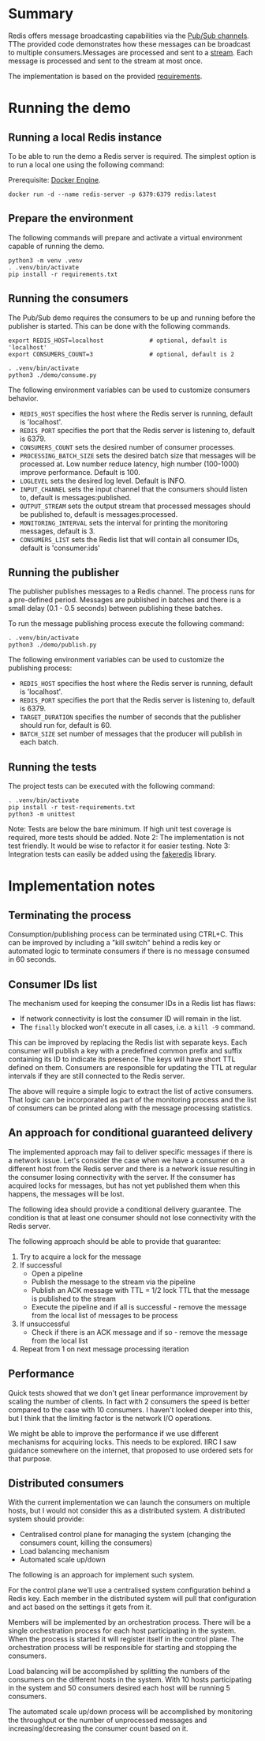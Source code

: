 # Summary
Redis offers message broadcasting capabilities via the [Pub/Sub channels](
https://redis.io/docs/latest/develop/interact/pubsub/). TThe provided code demonstrates how these messages can be broadcast to multiple consumers.Messages are processed
and sent to a [stream](https://redis.io/docs/latest/develop/data-types/streams/). Each message is processed and sent to
the stream at most once.

The implementation is based on the provided [requirements](https://docs.google.com/document/d/1CbaXnYu11RQdnowVuTlBUliX3XvpgwqR3A3HRAAXdBY/edit?usp=sharing).

# Running the demo
## Running a local Redis instance
To be able to run the demo a Redis server is required. The simplest option is to run a local one using the following
command:

Prerequisite: [Docker Engine](https://docs.docker.com/engine/install/).
```
docker run -d --name redis-server -p 6379:6379 redis:latest
```

## Prepare the environment
The following commands will prepare and activate a virtual environment capable of running the demo. 
```
python3 -m venv .venv
. .venv/bin/activate
pip install -r requirements.txt
```

## Running the consumers
The Pub/Sub demo requires the consumers to be up and running before the publisher is started. This can be done  with the
following commands.
```
export REDIS_HOST=localhost             # optional, default is 'localhost'
export CONSUMERS_COUNT=3                # optional, default is 2

. .venv/bin/activate
python3 ./demo/consume.py
```

The following environment variables can be used to customize consumers behavior.
 - `REDIS_HOST` specifies the host where the Redis server is running, default is 'localhost'.
 - `REDIS_PORT` specifies the port that the Redis server is listening to, default is 6379.
 - `CONSUMERS_COUNT` sets the desired number of consumer processes.
 - `PROCESSING_BATCH_SIZE` sets the desired batch size that messages will be processed at. Low number reduce latency, high number (100-1000) improve performance. Default is 100.
 - `LOGLEVEL` sets the desired log level. Default is INFO.
 - `INPUT_CHANNEL` sets the input channel that the consumers should listen to, default is messages:published.
 - `OUTPUT_STREAM` sets the output stream that processed messages should be published to, default is messages:processed.
 - `MONITORING_INTERVAL` sets the interval for printing the monitoring messages, default is 3.
 - `CONSUMERS_LIST` sets the Redis list that will contain all consumer IDs, default is 'consumer:ids'

## Running the publisher
The publisher publishes messages to a Redis channel. The process runs for a pre-defined period. Messages are published
in batches and there is a small delay (0.1 - 0.5 seconds) between publishing these batches.

To run the message publishing process execute the following command:
```
. .venv/bin/activate
python3 ./demo/publish.py
```

The following environment variables can be used to customize the publishing process:
 - `REDIS_HOST` specifies the host where the Redis server is running, default is 'localhost'.
 - `REDIS_PORT` specifies the port that the Redis server is listening to, default is 6379.
 - `TARGET_DURATION` specifies the number of seconds that the publisher should run for, default is 60.
 - `BATCH_SIZE` set number of messages that the producer will publish in each batch.

## Running the tests
The project tests can be executed with the following command:

```
. .venv/bin/activate
pip install -r test-requirements.txt
python3 -m unittest
```

Note: Tests are below the bare minimum. If high unit test coverage is required, more tests should be added.
Note 2: The implementation is not test friendly. It would be wise to refactor it for easier testing.
Note 3: Integration tests can easily be added using the [fakeredis](https://pypi.org/project/fakeredis/) library.

# Implementation notes

## Terminating the process
Consumption/publishing process can be terminated using CTRL+C. This can be improved by including a "kill switch" behind
a redis key or automated logic to terminate consumers if there is no message consumed in 60 seconds.

## Consumer IDs list
The mechanism used for keeping the consumer IDs in a Redis list has flaws:
 - If network connectivity is lost the consumer ID will remain in the list.
 - The `finally` blocked won't execute in all cases, i.e. a `kill -9` command.

This can be improved by replacing the Redis list with separate keys. Each consumer will publish a key with a predefined
common prefix and suffix containing its ID to indicate its presence. The keys will have short TTL defined on them.
Consumers are responsible for updating the TTL at regular intervals if they are still connected to the Redis server.

The above will require a simple logic to extract the list of active consumers. That logic can be incorporated as part of
the monitoring process and the list of consumers can be printed along with the message processing statistics.

## An approach for conditional guaranteed delivery
The implemented approach may fail to deliver specific messages if there is a network issue. Let's consider the case when
we have a consumer on a different host from the Redis server and there is a network issue resulting in the consumer
losing  connectivity with the server. If the consumer has acquired locks for messages, but has not yet published them
when this happens, the messages will be lost.

The following idea should provide a conditional delivery guarantee. The condition is that at least one consumer should
not lose connectivity with the Redis server.

The following approach should be able to provide that guarantee:
1) Try to acquire a lock for the message
2) If successful 
   - Open a pipeline 
   - Publish the message to the stream via the pipeline
   - Publish an ACK message with TTL = 1/2 lock TTL that the message is published to the stream
   - Execute the pipeline and if all is successful - remove the message from the local list of messages to be process
3) If unsuccessful
   - Check if there is an ACK message and if so - remove the message from the local list
4) Repeat from 1 on next message processing iteration

## Performance
Quick tests showed that we don't get linear performance improvement by scaling the number of clients. In fact with 2
consumers the speed is better compared to the case with 10 consumers. I haven't looked deeper into this, but I think
that the limiting factor is the network I/O operations.

We might be able to improve the performance if we use different mechanisms for acquiring locks. This needs to be
explored. IIRC I saw guidance somewhere on the internet, that proposed to use ordered sets for that purpose.

## Distributed consumers
With the current implementation we can launch the consumers on multiple hosts, but I would not consider this as
a distributed system. A distributed system should provide:
 - Centralised control plane for managing the system (changing the consumers count, killing the consumers)
 - Load balancing mechanism
 - Automated scale up/down

The following is an approach for implement such system.

For the control plane we'll use a centralised system configuration behind a Redis key. Each member in the distributed
system will pull that configuration and act based on the settings it gets from it.

Members will be implemented by an orchestration process. There will be a single orchestration process for each host
participating in the system. When the process is started it will register itself in the control plane. The orchestration
process will be responsible for starting and stopping the consumers.

Load balancing will be accomplished by splitting the numbers of the consumers on the different hosts in the  system.
With 10 hosts participating in the system and 50 consumers desired each host will be running 5 consumers.

The automated scale up/down process will be accomplished by monitoring the throughput or the number of unprocessed
messages and increasing/decreasing the consumer count based on it.
